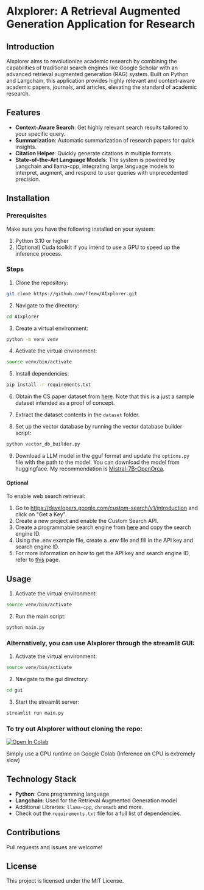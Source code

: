 # AIxplorer: A Retrieval Augmented Generation Application for Research

## Introduction

AIxplorer aims to revolutionize academic research by combining the capabilities of traditional search engines like Google Scholar with an advanced retrieval augmented generation (RAG) system. Built on Python and Langchain, this application provides highly relevant and context-aware academic papers, journals, and articles, elevating the standard of academic research.

## Features

- **Context-Aware Search**: Get highly relevant search results tailored to your specific query.
- **Summarization**: Automatic summarization of research papers for quick insights.
- **Citation Helper**: Quickly generate citations in multiple formats.
- **State-of-the-Art Language Models**: The system is powered by Langchain and llama-cpp, integrating large language models to interpret, augment, and respond to user queries with unprecedented precision.

## Installation

### Prerequisites

Make sure you have the following installed on your system:

1. Python 3.10 or higher
2. (Optional) Cuda toolkit if you intend to use a GPU to speed up the inference process.

### Steps

1. Clone the repository:

```bash
git clone https://github.com/ffeew/AIxplorer.git
```

2. Navigate to the directory:

```bash
cd AIxplorer
```

3. Create a virtual environment:

```bash
python -m venv venv
```

4. Activate the virtual environment:

```bash
source venv/bin/activate
```

5. Install dependencies:

```bash
pip install -r requirements.txt
```

6. Obtain the CS paper dataset from [here](https://www.kaggle.com/datasets/ffeewww/arvix-sample-dataset). Note that this is a just a sample dataset intended as a proof of concept.

7. Extract the dataset contents in the `dataset` folder.

8. Set up the vector database by running the vector database builder script:

```bash
python vector_db_builder.py
```

9. Download a LLM model in the gguf format and update the `options.py` file with the path to the model. You can download the model from huggingface. My recommendation is [Mistral-7B-OpenOrca](https://huggingface.co/TheBloke/Mistral-7B-OpenOrca-GGUF).

#### Optional

To enable web search retrieval:

1. Go to https://developers.google.com/custom-search/v1/introduction and click on "Get a Key".
2. Create a new project and enable the Custom Search API.
3. Create a programmable search engine from [here](https://programmablesearchengine.google.com/controlpanel/create) and copy the search engine ID.
4. Using the .env.example file, create a .env file and fill in the API key and search engine ID.
5. For more information on how to get the API key and search engine ID, refer to [this](https://python.langchain.com/docs/modules/data_connection/retrievers/web_research) page.

## Usage

1. Activate the virtual environment:

```bash
source venv/bin/activate
```

2. Run the main script:

```bash
python main.py
```

### Alternatively, you can use AIxplorer through the streamlit GUI:

1. Activate the virtual environment:

```bash
source venv/bin/activate
```

2. Navigate to the gui directory:

```bash
cd gui
```

3. Start the streamlit server:

```bash
streamlit run main.py
```

### To try out AIxplorer without cloning the repo:
<a target="_blank" href="https://colab.research.google.com/drive/1GQigpg9leftwxgp7ScFeils1-Ge0tY8Z?usp=sharing">
  <img src="https://colab.research.google.com/assets/colab-badge.svg" alt="Open In Colab"/>
</a>

Simply use a GPU runtime on Google Colab (Inference on CPU is extremely slow)

## Technology Stack

- **Python**: Core programming language
- **Langchain**: Used for the Retrieval Augmented Generation model
- Additional Libraries: `llama-cpp`, `chromadb` and more.
- Check out the `requirements.txt` file for a full list of dependencies.

## Contributions

Pull requests and issues are welcome!

## License

This project is licensed under the MIT License.
